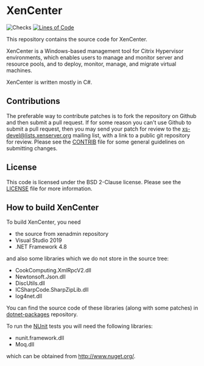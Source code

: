 XenCenter
=========

![Checks](https://github.com/xenserver/xenadmin/actions/workflows/main.yml/badge.svg)
[![Lines of Code](https://tokei.rs/b1/github/xenserver/xenadmin)](https://github.com/xenserver/xenadmin)

This repository contains the source code for XenCenter.

XenCenter is a Windows-based management tool for Citrix Hypervisor environments,
which enables users to manage and monitor server and resource pools,
and to deploy, monitor, manage, and migrate virtual machines.

XenCenter is written mostly in C#.

Contributions
-------------

The preferable way to contribute patches is to fork the repository on Github and
then submit a pull request. If for some reason you can't use Github to submit a
pull request, then you may send your patch for review to the
xs-devel@lists.xenserver.org mailing list, with a link to a public git repository
for review. Please see the [CONTRIB](CONTRIB) file for some general guidelines
on submitting changes.

License
-------

This code is licensed under the BSD 2-Clause license. Please see the
[LICENSE](LICENSE) file for more information.

How to build XenCenter
----------------------

To build XenCenter, you need

* the source from xenadmin repository
* Visual Studio 2019
* .NET Framework 4.8

and also some libraries which we do not store in the source tree:

* CookComputing.XmlRpcV2.dll
* Newtonsoft.Json.dll
* DiscUtils.dll
* ICSharpCode.SharpZipLib.dll
* log4net.dll

You can find the source code of these libraries (along with some patches) in
[dotnet-packages](https://github.com/xenserver/dotnet-packages) repository.

To run the [NUnit](http://www.nunit.org/) tests you will need the following libraries:

* nunit.framework.dll
* Moq.dll

which can be obtained from <http://www.nuget.org/>.
